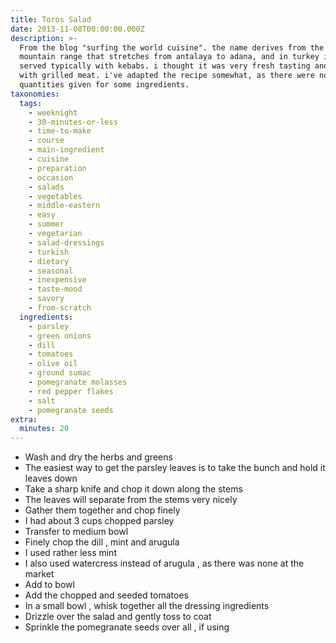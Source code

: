 ```yaml
---
title: Toros Salad
date: 2013-11-08T00:00:00.000Z
description: >-
  From the blog "surfing the world cuisine". the name derives from the taurus
  mountain range that stretches from antalaya to adana, and in turkey it is
  served typically with kebabs. i thought it was very fresh tasting and good
  with grilled meat. i've adapted the recipe somewhat, as there were no
  quantities given for some ingredients.
taxonomies:
  tags:
    - weeknight
    - 30-minutes-or-less
    - time-to-make
    - course
    - main-ingredient
    - cuisine
    - preparation
    - occasion
    - salads
    - vegetables
    - middle-eastern
    - easy
    - summer
    - vegetarian
    - salad-dressings
    - turkish
    - dietary
    - seasonal
    - inexpensive
    - taste-mood
    - savory
    - from-scratch
  ingredients:
    - parsley
    - green onions
    - dill
    - tomatoes
    - olive oil
    - ground sumac
    - pomegranate molasses
    - red pepper flakes
    - salt
    - pomegranate seeds
extra:
  minutes: 20
---
```

 - Wash and dry the herbs and greens
 - The easiest way to get the parsley leaves is to take the bunch and hold it leaves down
 - Take a sharp knife and chop it down along the stems
 - The leaves will separate from the stems very nicely
 - Gather them together and chop finely
 - I had about 3 cups chopped parsley
 - Transfer to medium bowl
 - Finely chop the dill , mint and arugula
 - I used rather less mint
 - I also used watercress instead of arugula , as there was none at the market
 - Add to bowl
 - Add the chopped and seeded tomatoes
 - In a small bowl , whisk together all the dressing ingredients
 - Drizzle over the salad and gently toss to coat
 - Sprinkle the pomegranate seeds over all , if using

